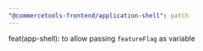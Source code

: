 ```yaml
---
"@commercetools-frontend/application-shell": patch
---
```


feat(app-shell): to allow passing `featureFlag` as variable
